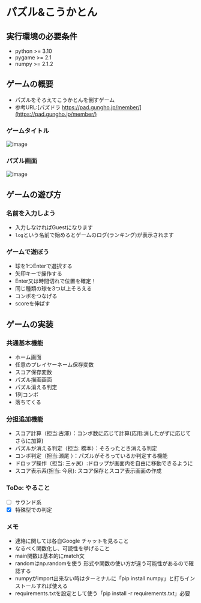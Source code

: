 # パズル&こうかとん

## 実行環境の必要条件
* python >= 3.10
* pygame >= 2.1
* numpy  >= 2.1.2

## ゲームの概要
* パズルをそろえてこうかとんを倒すゲーム
* 参考URL:[パズドラ https://pad.gungho.jp/member/](https://pad.gungho.jp/member/)
### ゲームタイトル
![image](https://github.com/user-attachments/assets/4672fcca-79f9-4d19-9e42-9b5d62aaa642)
### パズル画面
![image](https://github.com/user-attachments/assets/22ff6cd2-028e-42b2-8b26-72bc10c11f5c)

## ゲームの遊び方
### 名前を入力しよう
- 入力しなければGuestになります
- `log`という名前で始めるとゲームのログ(ランキング)が表示されます
### ゲームで遊ぼう
- 球を1つEnterで選択する
- 矢印キーで操作する
- Enter又は時間切れで位置を確定！
- 同じ種類の球を3つ以上そろえる
- コンボをつなげる
- scoreを伸ばす
## ゲームの実装
### 共通基本機能
* ホーム画面
* 任意のプレイヤーネーム保存変数
* スコア保存変数
* パズル描画画面
* パズル消える判定
* 1列コンボ
* 落ちてくる

### 分担追加機能
* スコア計算（担当:古澤）：コンボ数に応じて計算(応用:消したがずに応じてさらに加算)
* パズルが消える判定（担当: 橋本）：そろったとき消える判定
* コンボ判定（担当:瀬尾 ）：パズルがそろっているか判定する機能
* ドロップ操作（担当: 三ヶ尻）:ドロップが画面内を自由に移動できるように
* スコア表示系(担当: 今泉): スコア保存とスコア表示画面の作成

### ToDo: やること
- [ ] サウンド系
- [x] 特殊型での判定

### メモ
* 連絡に関しては各自Google チャットを見ること
* なるべく関数化し、可読性を挙げること
* main関数は基本的にmatch文
* randomはnp.randomを使う 形式や関数の使い方が違う可能性があるので確認する
* numpyがimport出来ない時はターミナルに「pip install numpy」と打ちインストールすれば使える
* requirements.txtを設定として使う「pip install -r requirements.txt」必要
